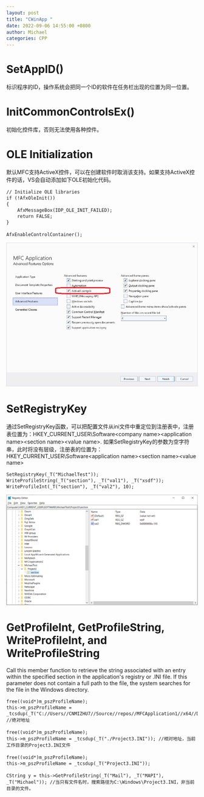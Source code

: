 ```yaml
---
layout: post
title: "CWinApp "
date: 2022-09-06 14:55:00 +0800
author: Michael
categories: CPP
---
```


# SetAppID()
标识程序的ID，操作系统会把同一个ID的软件在任务栏出现的位置为同一位置。

# InitCommonControlsEx()
初始化控件库，否则无法使用各种控件。

# OLE Initialization 
默认MFC支持ActiveX控件，可以在创建软件时取消该支持。如果支持ActiveX控件的话，VS会自动添加如下OLE初始化代码。

	// Initialize OLE libraries
	if (!AfxOleInit())
	{
		AfxMessageBox(IDP_OLE_INIT_FAILED);
		return FALSE;
	}

	AfxEnableControlContainer();

![日志文件夹](/assets/cpp/ActiveXControlsSupport.png)  

# SetRegistryKey
通过SetRegistryKey函数，可以把配置文件从ini文件中重定位到注册表中，注册表位置为：HKEY_CURRENT_USER\Software\<company name>\<application name>\<section name>\<value name>. 如果SetRegistryKey的参数为空字符串，此时将没有<company name>层级，注册表的位置为：HKEY_CURRENT_USER\Software\<application name>\<section name>\<value name>

    SetRegistryKey(_T("MichaelTest"));
    WriteProfileString(_T("section"), _T("val1"), _T("xsdf"));
    WriteProfileInt(_T("section"), _T("val2"), 10);

![日志文件夹](/assets/cpp/SetRegistryKey.png)  

# GetProfileInt, GetProfileString, WriteProfileInt, and WriteProfileString
Call this member function to retrieve the string associated with an entry within the specified section in the application's registry or .INI file. If this parameter does not contain a full path to the file, the system searches for the file in the Windows directory.

	free((void*)m_pszProfileName);
	this->m_pszProfileName = _tcsdup(_T("C://Users//CNMIZHU7//Source//repos//MFCApplication1//x64//Debug//Project3.INI")); //绝对地址

	free((void*)m_pszProfileName);
	this->m_pszProfileName = _tcsdup(_T("./Project3.INI")); //相对地址，当前工作目录的Project3.INI文件

	free((void*)m_pszProfileName);
	this->m_pszProfileName = _tcsdup(_T("Project3.INI"));

	CString y = this->GetProfileString(_T("Mail"), _T("MAPI"), _T("Michael")); //当只有文件名时，搜索路径为C:\Windows\Project3.INI，非当前目录的文件。
